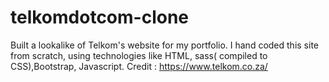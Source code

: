 # telkomdotcom-clone
Built a lookalike of Telkom's website for my portfolio. I hand coded this site from scratch, using technologies like HTML, sass( compiled to CSS),Bootstrap, Javascript. 
Credit : https://www.telkom.co.za/
